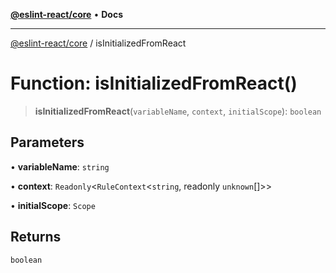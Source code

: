 [**@eslint-react/core**](../README.md) • **Docs**

***

[@eslint-react/core](../README.md) / isInitializedFromReact

# Function: isInitializedFromReact()

> **isInitializedFromReact**(`variableName`, `context`, `initialScope`): `boolean`

## Parameters

• **variableName**: `string`

• **context**: `Readonly`\<`RuleContext`\<`string`, readonly `unknown`[]\>\>

• **initialScope**: `Scope`

## Returns

`boolean`
